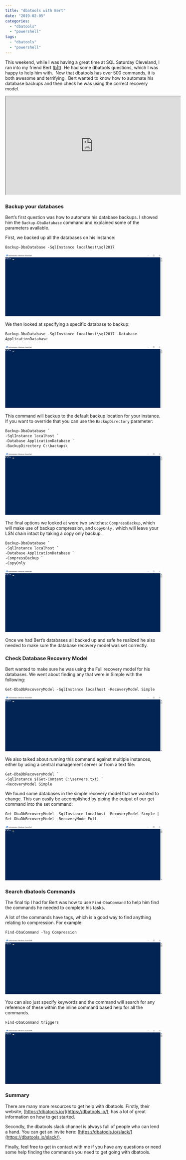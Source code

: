 ```yaml
---
title: "dbatools with Bert"
date: "2019-02-05"
categories: 
  - "dbatools"
  - "powershell"
tags: 
  - "dbatools"
  - "powershell"
---
```


This weekend, while I was having a great time at SQL Saturday Cleveland, I ran into my friend Bert ([b](https://bertwagner.com/)|[t](https://twitter.com/bertwagner)). He had some dbatools questions, which I was happy to help him with.  Now that dbatools has over 500 commands, it is both awesome and terrifying.  Bert wanted to know how to automate his database backups and then check he was using the correct recovery model.

<iframe width="560" height="315" src="https://www.youtube.com/embed/9Zk3R7_Pr-U" allowfullscreen></iframe>

### Backup your databases

Bert’s first question was how to automate his database backups. I showed him the `Backup-DbaDatabase` command and explained some of the parameters available.

First, we backed up all the databases on his instance:

```
Backup-DbaDatabase -SqlInstance localhost\sql2017
```

![](images/Backup-DbaDatabase-2.gif)

We then looked at specifying a specific database to backup:

```
﻿Backup-DbaDatabase -SqlInstance localhost\sql2017 -Database ApplicationDatabase
```

![](images/Backup-DbaDatabase_Database-1.gif)

This command will backup to the default backup location for your instance. If you want to override that you can use the `BackupDirectory` parameter:

```
Backup-DbaDatabase `
-SqlInstance localhost `
-Database ApplicationDatabase `
-BackupDirectory C:\backups\﻿
```

![](images/Backup-DbaDatabase_BackupDir.gif)

The final options we looked at were two switches: `CompressBackup,`which will make use of backup compression, and `CopyOnly,` which will leave your LSN chain intact by taking a copy only backup.

```
Backup-DbaDatabase `
-SqlInstance localhost `
-Database ApplicationDatabase `
-CompressBackup `
-CopyOnly
```

![](images/Backup-DbaDatabase_Switches.gif)

Once we had Bert’s databases all backed up and safe he realized he also needed to make sure the database recovery model was set correctly.

### Check Database Recovery Model

Bert wanted to make sure he was using the Full recovery model for his databases. We went about finding any that were in Simple with the following:  

```
Get-DbaDbRecoveryModel -SqlInstance localhost -RecoveryModel Simple﻿
```

![](images/Get-DbaDbRecoveryModel.gif)

We also talked about running this command against multiple instances, either by using a central management server or from a text file:

```
Get-DbaDbRecoveryModel `
-SqlInstance $(Get-Content C:\servers.txt) `
-RecoveryModel Simple﻿
```

We found some databases in the simple recovery model that we wanted to change. This can easily be accomplished by piping the output of our get command into the set command:

```
Get-DbaDbRecoveryModel -SqlInstance localhost -RecoveryModel Simple | 
Set-DbaDbRecoveryModel -RecoveryMode Full
```

![](images/Get-DbaDbRecoveryModel_Set.gif)

### Search dbatools Commands

The final tip I had for Bert was how to use `Find-DbaCommand` to help him find the commands he needed to complete his tasks.

A lot of the commands have tags, which is a good way to find anything relating to compression. For example:

```
Find-DbaCommand -Tag Compression﻿
```

![](images/Find-DbaCommand_Compression.gif)

You can also just specify keywords and the command will search for any reference of these within the inline command based help for all the commands.

```
Find-DbaCommand triggers
```

![](images/Find-DbaCommand_Trigger-1.gif)

### Summary

There are many more resources to get help with dbatools. Firstly, their website, [https://dbatools.io/](https://dbatools.io/), has a lot of great information on how to get started.

Secondly, the dbatools slack channel is always full of people who can lend a hand. You can get an invite here: [https://dbatools.io/slack/](https://dbatools.io/slack/).

Finally, feel free to get in contact with me if you have any questions or need some help finding the commands you need to get going with dbatools.
